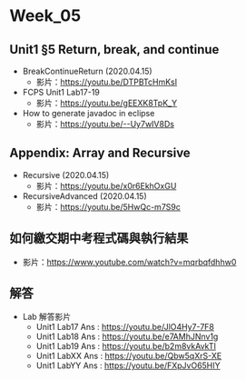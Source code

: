 # Week_05

## Unit1 §5 Return, break, and continue
   * BreakContinueReturn (2020.04.15) 
      * 影片：https://youtu.be/DTPBTcHmKsI
   * FCPS Unit1 Lab17-19
      * 影片：https://youtu.be/gEEXK8TpK_Y
   * How to generate javadoc in eclipse
      * 影片：https://youtu.be/--Uy7wIV8Ds
      
## Appendix: Array and Recursive
   * Recursive (2020.04.15) 
      * 影片：https://youtu.be/x0r6EkhOxGU
   * RecursiveAdvanced (2020.04.15) 
      * 影片：https://youtu.be/5HwQc-m7S9c
## 如何繳交期中考程式碼與執行結果
  * 影片：https://www.youtube.com/watch?v=mqrbqfdhhw0


## 解答
  * Lab 解答影片
      * Unit1 Lab17 Ans : https://youtu.be/JlO4Hy7-7F8
      * Unit1 Lab18 Ans : https://youtu.be/e7AMhJNnv1g
      * Unit1 Lab19 Ans : https://youtu.be/b2m8vkAvkTI
      * Unit1 LabXX Ans : https://youtu.be/Qbw5qXrS-XE
      * Unit1 LabYY Ans : https://youtu.be/FXpJvO65HIY
